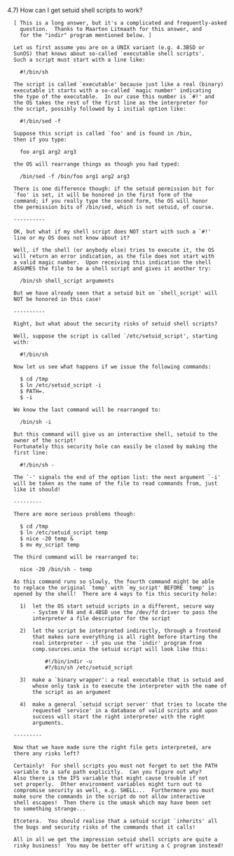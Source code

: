   
4.7)  How can I get setuid shell scripts to work?

      [ This is a long answer, but it's a complicated and frequently-asked
        question.  Thanks to Maarten Litmaath for this answer, and
        for the "indir" program mentioned below. ]

      Let us first assume you are on a UNIX variant (e.g. 4.3BSD or
      SunOS) that knows about so-called `executable shell scripts'.
      Such a script must start with a line like:

        #!/bin/sh

      The script is called `executable' because just like a real (binary)
      executable it starts with a so-called `magic number' indicating
      the type of the executable.  In our case this number is `#!' and
      the OS takes the rest of the first line as the interpreter for
      the script, possibly followed by 1 initial option like:

        #!/bin/sed -f

      Suppose this script is called `foo' and is found in /bin,
      then if you type:

        foo arg1 arg2 arg3

      the OS will rearrange things as though you had typed:

        /bin/sed -f /bin/foo arg1 arg2 arg3

      There is one difference though: if the setuid permission bit for
      `foo' is set, it will be honored in the first form of the
      command; if you really type the second form, the OS will honor
      the permission bits of /bin/sed, which is not setuid, of course.

      ----------

      OK, but what if my shell script does NOT start with such a `#!'
      line or my OS does not know about it?

      Well, if the shell (or anybody else) tries to execute it, the OS
      will return an error indication, as the file does not start with
      a valid magic number.  Upon receiving this indication the shell
      ASSUMES the file to be a shell script and gives it another try:

        /bin/sh shell_script arguments

      But we have already seen that a setuid bit on `shell_script' will
      NOT be honored in this case!

      ----------

      Right, but what about the security risks of setuid shell scripts?

      Well, suppose the script is called `/etc/setuid_script', starting
      with:

        #!/bin/sh
        
      Now let us see what happens if we issue the following commands:

        $ cd /tmp
        $ ln /etc/setuid_script -i
        $ PATH=.
        $ -i

      We know the last command will be rearranged to:

        /bin/sh -i

      But this command will give us an interactive shell, setuid to the
      owner of the script!
      Fortunately this security hole can easily be closed by making the
      first line:

        #!/bin/sh -

      The `-' signals the end of the option list: the next argument `-i'
      will be taken as the name of the file to read commands from, just
      like it should!

      ---------

      There are more serious problems though:

        $ cd /tmp
        $ ln /etc/setuid_script temp
        $ nice -20 temp &
        $ mv my_script temp

      The third command will be rearranged to:

        nice -20 /bin/sh - temp

      As this command runs so slowly, the fourth command might be able
      to replace the original `temp' with `my_script' BEFORE `temp' is
      opened by the shell!  There are 4 ways to fix this security hole:

        1)  let the OS start setuid scripts in a different, secure way
            - System V R4 and 4.4BSD use the /dev/fd driver to pass the
            interpreter a file descriptor for the script

        2)  let the script be interpreted indirectly, through a frontend
            that makes sure everything is all right before starting the
            real interpreter - if you use the `indir' program from
            comp.sources.unix the setuid script will look like this:

                #!/bin/indir -u
                #?/bin/sh /etc/setuid_script

        3)  make a `binary wrapper': a real executable that is setuid and
            whose only task is to execute the interpreter with the name of
            the script as an argument

        4)  make a general `setuid script server' that tries to locate the
            requested `service' in a database of valid scripts and upon
            success will start the right interpreter with the right
            arguments.

      ---------

      Now that we have made sure the right file gets interpreted, are
      there any risks left?

      Certainly!  For shell scripts you must not forget to set the PATH
      variable to a safe path explicitly.  Can you figure out why?
      Also there is the IFS variable that might cause trouble if not
      set properly.  Other environment variables might turn out to
      compromise security as well, e.g. SHELL...  Furthermore you must
      make sure the commands in the script do not allow interactive
      shell escapes!  Then there is the umask which may have been set
      to something strange...

      Etcetera.  You should realise that a setuid script `inherits' all
      the bugs and security risks of the commands that it calls!

      All in all we get the impression setuid shell scripts are quite a
      risky business!  You may be better off writing a C program instead!